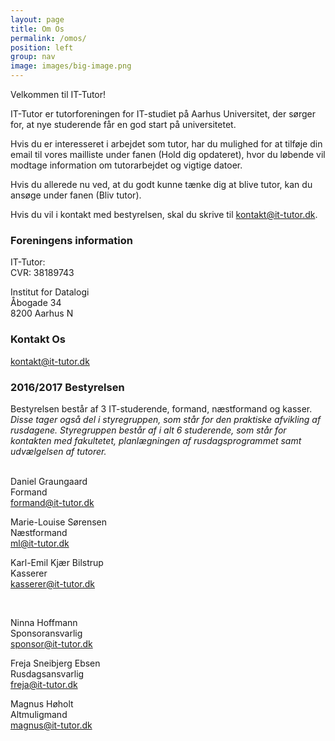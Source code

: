 ```yaml
---
layout: page
title: Om Os
permalink: /omos/
position: left
group: nav
image: images/big-image.png
---
```

Velkommen til IT-Tutor!

IT-Tutor er tutorforeningen for IT-studiet på Aarhus Universitet, der sørger for, at nye studerende får en god start på universitetet.

Hvis du er interesseret i arbejdet som tutor, har du mulighed for at tilføje din email til vores mailliste under fanen (Hold dig opdateret), hvor du løbende vil modtage information om tutorarbejdet og vigtige datoer.

Hvis du allerede nu ved, at du godt kunne tænke dig at blive tutor, kan du ansøge under fanen (Bliv tutor).

Hvis du vil i kontakt med bestyrelsen, skal du skrive til kontakt@it-tutor.dk.

### Foreningens information

IT-Tutor:  <br />
CVR: 38189743 <br />

Institut for Datalogi <br />
Åbogade 34 <br />
8200 Aarhus N <br />

### Kontakt Os
[kontakt@it-tutor.dk](kontakt@it-tutor.dk)

### 2016/2017 Bestyrelsen
Bestyrelsen består af 3 IT-studerende, formand, næstformand og kasser.
*Disse tager også del i styregruppen, som står for den praktiske afvikling af rusdagene. Styregruppen består af i alt 6 studerende, som står for kontakten med fakultetet, planlægningen af rusdagsprogrammet samt udvælgelsen af tutorer.* <br /><br />

Daniel Graungaard <br />
Formand <br />
[formand@it-tutor.dk](mailto:formand@it-tutor.dk)

Marie-Louise Sørensen <br />
Næstformand <br />
[ml@it-tutor.dk](mailto:ml@it-tutor.dk)

Karl-Emil Kjær Bilstrup <br />
Kasserer <br />
[kasserer@it-tutor.dk](mailto:kasserer@it-tutor.dk)

<br />

Ninna Hoffmann <br />
Sponsoransvarlig <br />
[sponsor@it-tutor.dk](mailto:sponsor@it-tutor.dk)

Freja Sneibjerg Ebsen <br />
Rusdagsansvarlig <br />
[freja@it-tutor.dk](mailto:freja@it-tutor.dk)

Magnus Høholt <br />
Altmuligmand <br />
[magnus@it-tutor.dk](mailto:magnus@it-tutor.dk)
